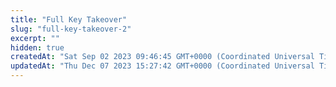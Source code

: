```yaml
---
title: "Full Key Takeover"
slug: "full-key-takeover-2"
excerpt: ""
hidden: true
createdAt: "Sat Sep 02 2023 09:46:45 GMT+0000 (Coordinated Universal Time)"
updatedAt: "Thu Dec 07 2023 15:27:42 GMT+0000 (Coordinated Universal Time)"
---
```

